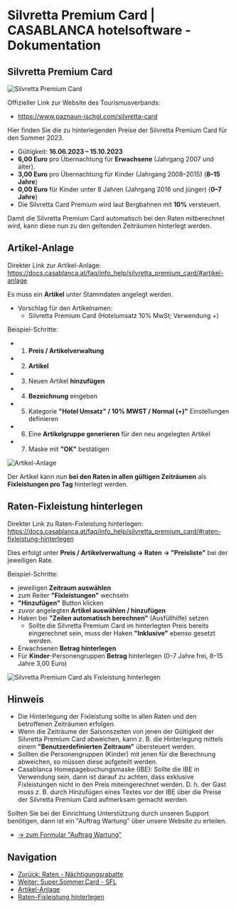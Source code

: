 # Silvretta Premium Card | CASABLANCA hotelsoftware - Dokumentation

## Silvretta Premium Card

![Silvretta Premium Card](https://docs.casablanca.at/assets/images/silvretta_premium_card-0bb024a5eea72722949a8219d9273e54.jpg "Silvretta Premium Card")

Offizieller Link zur Website des Tourismusverbands:  
* <https://www.paznaun-ischgl.com/silvretta-card>

Hier finden Sie die zu hinterlegenden Preise der Silvretta Premium Card für den Sommer 2023.

* Gültigkeit: **16.06.2023 – 15.10.2023**
* **6,00 Euro** pro Übernachtung für **Erwachsene** (Jahrgang 2007 und älter).
* **3,00 Euro** pro Übernachtung für Kinder (Jahrgang 2008–2015) (**8–15 Jahre**)
* **0,00 Euro** für Kinder unter 8 Jahren (Jahrgang 2016 und jünger) (**0–7 Jahre**)
* Die Silvretta Card Premium wird laut Bergbahnen mit **10%** versteuert.

Damit die Silvretta Premium Card automatisch bei den Raten mitberechnet wird, kann diese nun zu den geltenden Zeiträumen hinterlegt werden.

## Artikel-Anlage

Direkter Link zur Artikel-Anlage: <https://docs.casablanca.at/faq/info_help/silvretta_premium_card/#artikel-anlage>

Es muss ein **Artikel** unter Stammdaten angelegt werden.

* Vorschlag für den Artikelnamen:  
  * Silvretta Premium Card (Hotelumsatz 10% MwSt; Verwendung +)

Beispiel-Schritte:

* 1. **Preis / Artikelverwaltung**
* 2. **Artikel**
* 3. Neuen Artikel **hinzufügen**
* 4. **Bezeichnung** eingeben
* 5. Kategorie **"Hotel Umsatz" / 10% MWST / Normal (+)"** Einstellungen definieren
* 6. Eine **Artikelgruppe generieren** für den neu angelegten Artikel
* 7. Maske mit **"OK"** bestätigen

![Artikel-Anlage](https://docs.casablanca.at/assets/images/create_job-334e0f318c30d32cc02ec5ebe9ef7210.png "Artikel-Anlage")

Der Artikel kann nun **bei den Raten in allen gültigen Zeiträumen** als **Fixleistungen pro Tag** hinterlegt werden.

## Raten-Fixleistung hinterlegen

Direkter Link zu Raten-Fixleistung hinterlegen: <https://docs.casablanca.at/faq/info_help/silvretta_premium_card/#raten-fixleistung-hinterlegen>

Dies erfolgt unter **Preis / Artikelverwaltung -> Raten -> "Preisliste"** bei der jeweiligen Rate.

Beispiel-Schritte:

* jeweiligen **Zeitraum auswählen**
* zum Reiter **"Fixleistungen"** wechseln
* **"Hinzufügen"** Button klicken
* zuvor angelegten **Artikel auswählen / hinzufügen**
* Haken bei **"Zeilen automatisch berechnen"** (Ausfüllhilfe) setzen  
  * Sollte die Silvretta Premium Card im hinterlegten Preis bereits eingerechnet sein, muss der Haken **"Inklusive"** ebenso gesetzt werden.
* Erwachsenen **Betrag hinterlegen**
* Für **Kinder**-Personengruppen **Betrag** hinterlegen (0–7 Jahre frei, 8–15 Jahre 3,00 Euro)

![Silvretta Premium Card als Fixleistung hinterlegen](https://docs.casablanca.at/assets/images/rates-019cee258e5f12f164f9b7907047bbdb.png "Silvretta Premium Card als Fixleistung hinterlegen")

## Hinweis

* Die Hinterlegung der Fixleistung sollte in allen Raten und den betroffenen Zeiträumen erfolgen.
* Wenn die Zeiträume der Saisonszeiten von jenen der Gültigkeit der Silvretta Premium Card abweichen, kann z. B. die Hinterlegung mittels einem **"Benutzerdefinierten Zeitraum"** übersteuert werden.
* Sollten die Personengruppen (Kinder) mit jenen für die Berechnung abweichen, so müssen diese aufgeteilt werden.
* Casablanca Homepagebuchungsmaske (IBE): Sollte die IBE in Verwendung sein, dann ist darauf zu achten, dass exklusive Fixleistungen nicht in den Preis miteingerechnet werden. D. h. der Gast muss z. B. durch Hinzufügen eines Textes vor der IBE über die Preise der Silvretta Premium Card aufmerksam gemacht werden.

Sollten Sie bei der Einrichtung Unterstützung durch unseren Support benötigen, dann ist ein "Auftrag Wartung" über unsere Website zu erteilen.

* [-> zum Formular "Auftrag Wartung"](https://www.casablanca.at/auftrag-wartung)

## Navigation

* [Zurück: Raten - Nächtigungsrabatte](https://docs.casablanca.at/faq/info_help/accommodation_discounts)
* [Weiter: Super.Sommer.Card - SFL](https://docs.casablanca.at/faq/info_help/super_summer_card)
* [Artikel-Anlage](https://docs.casablanca.at/faq/info_help/silvretta_premium_card/#artikel-anlage)
* [Raten-Fixleistung hinterlegen](https://docs.casablanca.at/faq/info_help/silvretta_premium_card/#raten-fixleistung-hinterlegen)